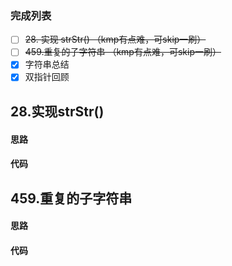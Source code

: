 ### 完成列表
- [ ] ~~28. 实现 strStr()  （kmp有点难，可skip一刷）~~
- [ ] ~~459.重复的子字符串  （kmp有点难，可skip一刷）~~
- [x] 字符串总结 
- [x] 双指针回顾 
## 28.实现strStr()
#### 思路
#### 代码
## 459.重复的子字符串
#### 思路
#### 代码



